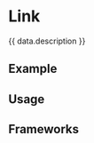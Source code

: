 <script setup>
  import Android from './android.md';
  import React from './react.md';
  import data from './data.json';
  import { mapFrameworkStatuses } from '../utils.js';
</script>

# Link
{{ data.description }}

<components-status v-bind="mapFrameworkStatuses(data.frameworks)" />

## Example
<ThemeSwitcher />
<link-example />

## Usage

<component-design-guidelines name="Warp - Components / Link" link="https://www.figma.com/design/oHBCzDdJxHQ6fmFLYWUltf/WARP---Components-2.0?node-id=11099-1148&t=ZymxezFIu8VQzAW8-0" />

<component-questions />

## Frameworks

<tabs-content>
  <template #react>
    <react />
  </template>
  <template #android>
    <android />
  </template>
</tabs-content>
